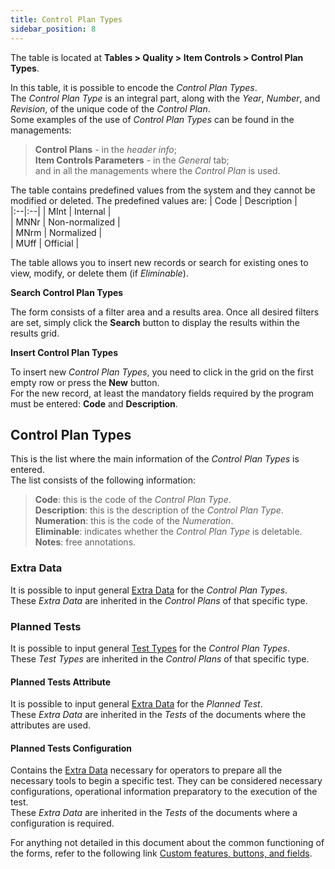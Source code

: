```yaml
---
title: Control Plan Types
sidebar_position: 8
---
```


The table is located at **Tables > Quality > Item Controls > Control Plan Types**.

In this table, it is possible to encode the *Control Plan Types*.   
The *Control Plan Type* is an integral part, along with the *Year*, *Number*, and *Revision*, of the unique code of the *Control Plan*.   
Some examples of the use of *Control Plan Types* can be found in the managements:
> **Control Plans** - in the *header info*;   
> **Item Controls Parameters** - in the *General* tab;   
and in all the managements where the *Control Plan* is used.

The table contains predefined values from the system and they cannot be modified or deleted. The predefined values are:
| Code | Description |   
|:--|:--|
| MInt | Internal |   
| MNNr | Non-normalized |   
| MNrm | Normalized |   
| MUff | Official |   

The table allows you to insert new records or search for existing ones to view, modify, or delete them (if *Eliminable*).

**Search Control Plan Types**

The form consists of a filter area and a results area. Once all desired filters are set, simply click the **Search** button to display the results within the results grid.

**Insert Control Plan Types**

To insert new *Control Plan Types*, you need to click in the grid on the first empty row or press the **New** button.   
For the new record, at least the mandatory fields required by the program must be entered: **Code** and **Description**.

## Control Plan Types 

This is the list where the main information of the *Control Plan Types* is entered.   
The list consists of the following information:   
> **Code**: this is the code of the *Control Plan Type*.   
> **Description**: this is the description of the *Control Plan Type*.   
> **Numeration**: this is the code of the *Numeration*.   
> **Eliminable**: indicates whether the *Control Plan Type* is deletable.   
> **Notes**: free annotations.

### Extra Data 

It is possible to input general [Extra Data](/docs/configurations/utility/extra-data/extradata/search-extradata) for the *Control Plan Types*.   
These *Extra Data* are inherited in the *Control Plans* of that specific type.   

### Planned Tests

It is possible to input general [Test Types](/docs/configurations/tables/quality/item-control/test-type) for the *Control Plan Types*.   
These *Test Types* are inherited in the *Control Plans* of that specific type.   

#### Planned Tests Attribute

It is possible to input general [Extra Data](/docs/configurations/utility/extra-data/extradata/search-extradata) for the *Planned Test*.   
These *Extra Data* are inherited in the *Tests* of the documents where the attributes are used.   

#### Planned Tests Configuration

Contains the [Extra Data](/docs/configurations/utility/extra-data/extradata/search-extradata) necessary for operators to prepare all the necessary tools to begin a specific test. They can be considered necessary configurations, operational information preparatory to the execution of the test.   
These *Extra Data* are inherited in the *Tests* of the documents where a configuration is required.   

For anything not detailed in this document about the common functioning of the forms, refer to the following link [Custom features, buttons, and fields](/docs/guide/common).